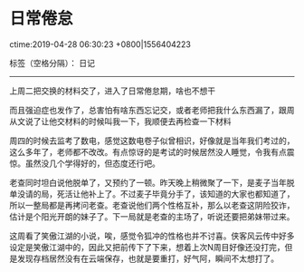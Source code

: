 ﻿# 日常倦怠
ctime:2019-04-28 06:30:23 +0800|1556404223

标签（空格分隔）： 日记

---

上周二把交换的材料交了，进入了日常倦怠期，啥也不想干

而且强迫症也发作了，总害怕有啥东西忘记交，或者老师把我什么东西漏了，跟周从文说了让他交材料的时候叫我一下，我顺便去再检查一下材料

周四的时候去监考了数电，感觉这数电卷子似曾相识，好像就是当年我们考过的，这么多年了，老师都不改改。有点惊讶的是考试的时候居然没人睡觉，令我有点震惊。虽然没几个学得好的，但态度还行吧。

老查同时坦白说他脱单了，又预约了一顿。昨天晚上稍微聚了一下，是麦子当年脱单没请的局，死活让他补上了。不过麦子毕竟分手了，该知道的大家也都知道了，所以一整局都是再拷问老查。老查说他们两个性格互补，那么以老查这阴险狡诈，估计是个阳光开朗的妹子了。下一局就是老查的主场了，听说还要把弟妹带过来。

这周看了笑傲江湖的小说，唉，感觉令狐冲的性格也并不讨喜。侠客风云传中好多设定是笑傲江湖中的，因此又把前传下了下来，想着上次N周目好像还没打完，但是发现存档居然没有在云端保存，也就是要重打，好气阿，瞬间不太想打了。





